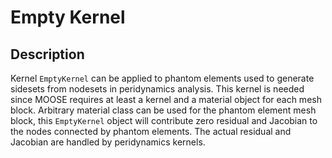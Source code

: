 # Empty Kernel

## Description

Kernel `EmptyKernel` can be applied to phantom elements used to generate sidesets from nodesets in peridynamics analysis. This kernel is needed since MOOSE requires at least a kernel and a material object for each mesh block. Arbitrary material class can be used for the phantom element mesh block, this `EmptyKernel` object will contribute zero residual and Jacobian to the nodes connected by phantom elements. The actual residual and Jacobian are handled by peridynamics kernels.
